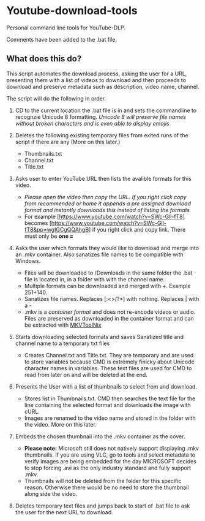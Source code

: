 # Youtube-download-tools
Personal command line tools for YouTube-DLP.

Comments have been added to the .bat file.

## What does this do?
This script automates the download process, asking the user for a URL, presenting them with a list of videos to download and then proceeds to download and preserve metadata such as description, video name, channel.

The script will do the following in order.

1. CD to the current location the .bat file is in and sets the commandline to recognzie Unicode 8 formatting. *Unicode 8 will preserve file names without broken characters and is even able to display emojis*

2. Deletes the following existing temporary files from exited runs of the script if there are any (More on this later.)
   - Thumbnails.txt
   - Channel.txt
   - Title.txt
3. Asks user to enter YouTube URL then lists the avalible formats for this video.
   - *Please open the video then copy the URL. If you right click copy from recommended or home it appends a pre assigned download format and instantly downloads this instead of listing the formats*
   - For example [https://www.youtube.com/watch?v=SWc-Gll-fT8] becomes [https://www.youtube.com/watch?v=SWc-Gll-fT8&pp=wgIGCgQQAhgB] if you right click and copy link. There must only be **one =**
  
4. Asks the user which formats they would like to download and merge into an .mkv container. Also sanatizes file names to be compatible with Windows.
   - Files will be downloaded to /Downloads in the same folder the .bat file is located in, in a folder with with the channel name.
   - Multiple formats can be downloaded and merged with +. Example 251+140.
   - Sanatizes file names. Replaces [:<>/\?*] with nothing. Replaces | with a -
   - .mkv is a *container format* and does not re-encode videos or audio. Files are preserved as downloaded in the container format and can be extracted with [MKVToolNix](https://mkvtoolnix.download/)
  
6. Starts downloading selected formats and saves Sanatized title and channel name to a temporary txt files
   - Creates Channel.txt and Title.txt. They are temporary and are used to store variables because CMD is extremely finicky about Unicode character names in variables. These text files are used for CMD to read from later on and will be deleted at the end.
  
7. Presents the User with a list of thumbnails to select from and download.
   - Stores list in Thumbnails.txt. CMD then searches the text file for the line containing the selected format and downloads the image with cURL.
   - Images are renamed to the video name and stored in the folder with the video. More on this later.
  
8. Embeds the chosen thumbnail into the .mkv container as the cover.
    - **Please note:** Microsoft still does not natively support displaying .mkv thumbnails. If you are using VLC, go to tools and select metadata to verify images are being embedded for the day MICROSOFT decides to stop forcing .avi as the only industry standard and fully support .mkv.
    - Thumbnails will not be deleted from the folder for this specific reason. Otherwise there would be no need to store the thumbnail along side the video.
  
9. Deletes temporary text files and jumps back to start of .bat file to ask the user for the next URL to download.
